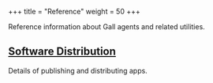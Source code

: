+++
title = "Reference"
weight = 50
+++

Reference information about Gall agents and related utilities.

## [Software Distribution](/userspace/apps/reference/dist)

Details of publishing and distributing apps.
